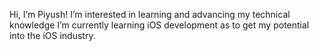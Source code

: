 Hi, I’m Piyush!
I’m interested in learning and advancing my technical knowledge
I’m currently learning iOS development as to get my potential into the iOS industry.


<!---
piyush795/piyush795 is a ✨ special ✨ repository because its `README.md` (this file) appears on your GitHub profile.
You can click the Preview link to take a look at your changes.
--->
